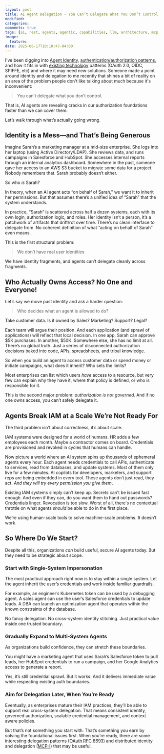 ```yaml
---
layout: post
title: AI Agent Delegation - You Can’t Delegate What You Don’t Control
modified:
categories: 
comments: true
tags: [ai, rest, agents, agentic, capabilities, llm, architecture, mcp, tools, openapi, swagger, oas]
image:
  feature:
date: 2025-06-17T10:10:47-04:00
---
```


I've been digging into [Agent Identity](https://blog.christianposta.com/do-we-even-need-agent-identity/), [authentication/authorization patterns](https://blog.christianposta.com/agent-identity-impersonation-or-delegation/), and how it fits in with [existing technology](https://blog.christianposta.com/ai-agents-and-oidc-ciba/) patterns (OAuth 2.0, OIDC, SPIFFE, etc) and where it may need new solutions. Someone made a point around identity and delegation to me recently that shines a bit of reality on an area of the problem people don't like talking about much because it's inconvenient:

> You can’t delegate what you don’t control.

That is, AI agents are revealing cracks in our authorization foundations faster than we can cover them. 

Let’s walk through what’s actually going wrong.

## Identity is a Mess—and That’s Being Generous

Imagine Sarah’s a marketing manager at a mid-size enterprise. She logs into her laptop (using Active Directory/LDAP). She reviews data, and runs campaigns in Salesforce and HubSpot. She accesses internal reports through an internal analytics dashboard. Somewhere in the past, someone gave her access to an AWS S3 bucket to migrate some data for a project. Nobody remembers that. Sarah probably doesn’t either.

So who *is* Sarah?

In theory, when an AI agent acts “on behalf of Sarah,” we want it to inherit her permissions. But that assumes there’s a unified idea of “Sarah” that the system understands.

In practice, “Sarah” is scattered across half a dozen systems, each with its own login, authorization logic, and roles. Her identity isn’t a person, it’s a patchwork of artifacts that drift/rot over time. There’s no clean interface to delegate from. No coherent definition of what “acting on behalf of Sarah” even means.

This is the first structural problem: 

> We don’t have real user identities 

We have identity fragments, and agents can’t delegate cleanly across fragments.

## Who Actually Owns Access? No One and Everyone!

Let’s say we move past identity and ask a harder question: 

> Who decides what an agent is allowed to do?

Take customer data. Is it owned by Sales? Marketing? Support? Legal?

Each team will argue their position. And each application (and sprawl of applications) will reflect that local decision. In one app, Sarah can approve \$5K purchases. In another, \$50K. Somewhere else, she has no limit at all. There’s no global truth. Just a series of disconnected authorization decisions baked into code, APIs, spreadsheets, and tribal knowledge.

So when you build an agent to access customer data or spend money or initiate campaigns, what does it inherit? Who sets the limits?

Most enterprises can list which users *have* access to a resource, but very few can explain why they have it, where that policy is defined, or who is responsible for it.

This is the second major problem: *authorization is not governed*. And if no one owns access, you can’t safely delegate it.

## Agents Break IAM at a Scale We’re Not Ready For

The third problem isn’t about correctness, it’s about scale.

IAM systems were designed for a world of humans. HR adds a few employees each month. Maybe a contractor comes on board. Credentials are provisioned and revoked in cycles that humans can handle.

Now picture a world where an AI system spins up thousands of ephemeral agents every hour. Each agent needs credentials to call APIs, authenticate to services, read from databases, and update systems. Most of them only live for a few minutes. AI copilots for developers, marketers, and support reps are being embedded in every tool. These agents don’t just read, they act. _And they will try every permission you give them_.

Existing IAM systems simply can’t keep up. Secrets can’t be issued fast enough. And even if they can, do you want them to hand out passwords? Credentials linger. Revocation is too slow. Worst of all, there's no contextual throttle on what agents *should* be able to do in the first place.

We’re using human-scale tools to solve machine-scale problems. It doesn’t work.

## So Where Do We Start?

Despite all this, organizations *can* build useful, secure AI agents today. But they need to be strategic about scope.

### Start with Single-System Impersonation

The most practical approach right now is to stay within a single system. Let the agent inherit the user’s credentials and work inside familiar guardrails.

For example, an engineer’s Kubernetes token can be used by a debugging agent. A sales agent can use the user’s Salesforce credentials to update leads. A DBA can launch an optimization agent that operates within the known constraints of the database.

No fancy delegation. No cross-system identity stitching. Just practical value inside one trusted boundary.

### Gradually Expand to Multi-System Agents

As organizations build confidence, they can stretch these boundaries.

You might have a marketing agent that uses Sarah’s Salesforce token to pull leads, her HubSpot credentials to run a campaign, and her Google Analytics access to generate a report.

Yes, it’s still credential sprawl. But it works. And it delivers immediate value while respecting existing auth boundaries.

### Aim for Delegation Later, When You’re Ready

Eventually, as enterprises mature their IAM practices, they’ll be able to support real cross-system delegation. That means consistent identity, governed authorization, scalable credential management, and context-aware policies.

But that’s not something you start with. That’s something you earn by solving the foundational issues first. When you're ready, there are some interesting delegation patterns ([OAuth RFC 8693](https://www.rfc-editor.org/rfc/rfc8693.html)) and distributed identity and delegation ([MCP-I](https://modelcontextprotocol-identity.io)) that may be useful. 

